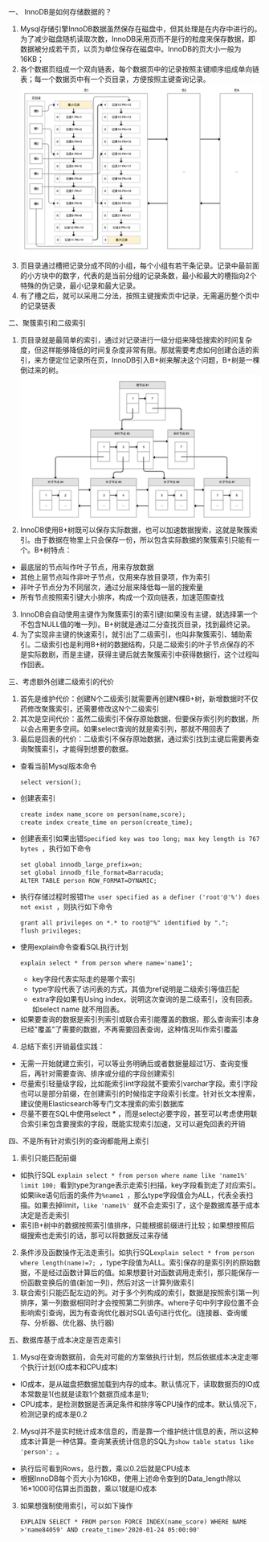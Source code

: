 一、 InnoDB是如何存储数据的？
1. Mysql存储引擎InnoDB数据虽然保存在磁盘中，但其处理是在内存中进行的。为了减少磁盘随机读取次数，InnoDB采用页而不是行的粒度来保存数据，即数据被分成若干页，以页为单位保存在磁盘中。InnoDB的页大小一般为16KB；
2. 各个数据页组成一个双向链表，每个数据页中的记录按照主键顺序组成单向链表；每一个数据页中有一个页目录，方便按照主键查询记录。
![MysqlInnoDB数据页结构](https://github.com/hujiapeng/imgs/blob/master/geekbang/Java%E4%B8%9A%E5%8A%A1%E5%BC%80%E5%8F%91%E5%B8%B8%E8%A7%81%E9%94%99%E8%AF%AF100%E4%BE%8B/MysqlInnoDB%E6%95%B0%E6%8D%AE%E9%A1%B5%E7%BB%93%E6%9E%84.jpg?raw=true)
3. 页目录通过槽把记录分成不同的小组，每个小组有若干条记录。记录中最前面的小方块中的数字，代表的是当前分组的记录条数，最小和最大的槽指向2个特殊的伪记录，最小记录和最大记录。
4. 有了槽之后，就可以采用二分法，按照主键搜索页中记录，无需遍历整个页中的记录链表

二、聚簇索引和二级索引
1. 页目录就是最简单的索引，通过对记录进行一级分组来降低搜索的时间复杂度，但这样能够降低的时间复杂度非常有限。那就需要考虑如何创建合适的索引，来方便定位记录所在页，InnoDB引入B+树来解决这个问题，B+树是一棵倒过来的树。
![B+树](https://github.com/hujiapeng/imgs/blob/master/geekbang/Java%E4%B8%9A%E5%8A%A1%E5%BC%80%E5%8F%91%E5%B8%B8%E8%A7%81%E9%94%99%E8%AF%AF100%E4%BE%8B/B+%E6%A0%91.jpg?raw=true)
2. InnoDB使用B+树既可以保存实际数据，也可以加速数据搜索，这就是聚簇索引。由于数据在物里上只会保存一份，所以包含实际数据的聚簇索引只能有一个。B+树特点：
 - 最底层的节点叫作叶子节点，用来存放数据
 - 其他上层节点叫作非叶子节点，仅用来存放目录项，作为索引
 - 非叶子节点分为不同层次，通过分层来降低每一层的搜索量
 - 所有节点按照索引键大小排序，构成一个双向链表，加速范围查找

3. InnoDB会自动使用主键作为聚簇索引的索引键(如果没有主键，就选择第一个不包含NULL值的唯一列)。B+树就是通过二分查找页目录，找到最终记录。
4. 为了实现非主键的快速索引，就引出了二级索引，也叫非聚簇索引、辅助索引。二级索引也是利用B+树的数据结构，只是二级索引的叶子节点保存的不是实际数剧，而是主键，获得主键后就去聚簇索引中获得数据行，这个过程叫作回表。

三、考虑额外创建二级索引的代价
1. 首先是维护代价：创建N个二级索引就需要再创建N棵B+树，新增数据时不仅药修改聚簇索引，还需要修改这N个二级索引
2. 其次是空间代价：虽然二级索引不保存原始数据，但要保存索引列的数据，所以会占用更多空间。如果select查询的就是索引列，那就不用回表了
3. 最后是回表的代价：二级索引不保存原始数据，通过索引找到主键后需要再查询聚簇索引，才能得到想要的数据。
 - 查看当前Mysql版本命令
    ```
    select version();
    ```
 - 创建表索引
    ```
    create index name_score on person(name,score);
    create index create_time on person(create_time);
    ```
 - 创建表索引如果出错```Specified key was too long; max key length is 767 bytes ```，执行如下命令
    ```
    set global innodb_large_prefix=on;
    set global innodb_file_format=Barracuda;
    ALTER TABLE person ROW_FORMAT=DYNAMIC;
    ```
 - 执行存储过程时报错```The user specified as a definer ('root'@'%') does not exist ```，则执行如下命令
    ```
    grant all privileges on *.* to root@"%" identified by ".";
    flush privileges;
    ```
 - 使用explain命令查看SQL执行计划
    ```
    explain select * from person where name='name1';
    ```
    - key字段代表实际走的是哪个索引
    - type字段代表了访问表的方式，其值为ref说明是二级索引等值匹配
    - extra字段如果有Using index，说明这次查询的是二级索引，没有回表。如select name 就不用回表。
 - 如果要查询的数据是索引列索引或联合索引能覆盖的数据，那么查询索引本身已经"覆盖"了需要的数据，不再需要回表查询，这种情况叫作索引覆盖

4. 总结下索引开销最佳实践：
 - 无需一开始就建立索引，可以等业务明确后或者数据量超过1万、查询变慢后，再针对需要查询、排序或分组的字段创建索引
 - 尽量索引轻量级字段，比如能索引int字段就不要索引varchar字段。索引字段也可以是部分前缀，在创建索引的时候指定字段索引长度。针对长文本搜索，建议使用Elasticsearch等专门文本搜索的索引数据库
 - 尽量不要在SQL中使用select * ，而是select必要字段，甚至可以考虑使用联合索引来包含要搜索的字段，既能实现索引加速，又可以避免回表的开销

四、不是所有针对索引列的查询都能用上索引
1. 索引只能匹配前缀
 - 如执行SQL ```explain select * from person where name like 'name1%' limit 100; ```看到type为range表示走索引扫描，key字段看到走了对应索引。如果like语句后面的条件为```%name1 ```，那么type字段值会为ALL，代表全表扫描。如果去掉limit，```like 'name1%' ```就不会走索引了，这个是数据库基于成本决定是否走索引
 - 索引B+树中的数据按照索引值排序，只能根据前缀进行比较；如果想按照后缀搜索也走索引的话，那可以将数据反过来存储

2. 条件涉及函数操作无法走索引。如执行SQL```explain select * from person where length(name)=7; ```，type字段值为ALL。索引保存的是索引列的原始数据，不是经过函数计算后的值。如果想要针对函数调用走索引，那只能保存一份函数变换后的值(新加一列)，然后对这一计算列做索引
3. 联合索引只能匹配左边的列。对于多个列构成的索引，数据是按照索引第一列排序，第一列数据相同时才会按照第二列排序。where子句中列字段位置不会影响索引查询，因为有查询优化器对SQL语句进行优化。(连接器、查询缓存、分析器、优化器、执行器)

五、数据库基于成本决定是否走索引
1. Mysql在查询数据前，会先对可能的方案做执行计划，然后依据成本决定走哪个执行计划(IO成本和CPU成本)
 - IO成本，是从磁盘把数据加载到内存的成本。默认情况下，读取数据页的IO成本常数是1(也就是读取1个数据页成本是1);
 - CPU成本，是检测数据是否满足条件和排序等CPU操作的成本。默认情况下，检测记录的成本是0.2

2. Mysql并不是实时统计成本信息的，而是靠一个维护统计信息的表，所以这种成本计算是一种估算。查询某表统计信息的SQL为```show table status like 'person'; ```。
 - 执行后可看到Rows，总行数，乘以0.2后就是CPU成本
 - 根据InnoDB每个页大小为16KB，使用上述命令查到的Data_length除以16*1000可估算出页面数，乘以1就是IO成本

3. 如果想强制使用索引，可以如下操作
   ```
   EXPLAIN SELECT * FROM person FORCE INDEX(name_score) WHERE NAME >'name84059' AND create_time>'2020-01-24 05:00:00' 
   ```